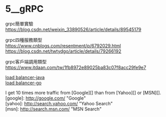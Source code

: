 # 5__gRPC
grpc簡單實驗  
https://blog.csdn.net/weixin_33890526/article/details/89545179  

grpc四種服務類型  
https://www.cnblogs.com/resentment/p/6792029.html  
https://blog.csdn.net/twtydgo/article/details/79266192  

grpc客戶端調用類型  
https://www.itdaan.com/tw/1fb8972e89025ba83c07f8acc29fe9e7  

[load balancer-java](https://juejin.im/post/5cd6e69ff265da03a85addb6)  
[load balancer-go](https://colobu.com/2017/03/25/grpc-naming-and-load-balance/ "gRPC")  

I get 10 times more traffic from [Google][] than from
[Yahoo][] or [MSN][].  
  [google]: http://google.com/        "Google"  
  [yahoo]:  http://search.yahoo.com/  "Yahoo Search"  
  [msn]:    http://search.msn.com/    "MSN Search"  
